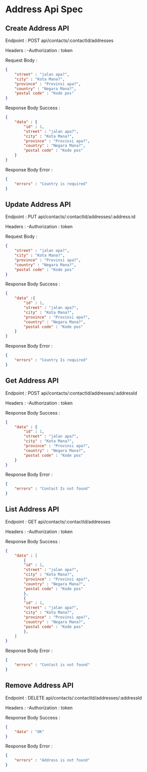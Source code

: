 # Address Api Spec

## Create Address API

Endpoint : POST api/contacts/:contactId/addresses

Headers : 
-Authorization : token

Request Body :

```json 
{
    "street" : "jalan apa?",
    "city" : "Kota Mana?",
    "province" : "Provinsi apa?",
    "country" : "Negara Mana?",
    "postal code" : "Kode pos"
}
```

Response Body Success :

```json
{
    "data" : {
        "id" : 1,
        "street" : "jalan apa?",
        "city" : "Kota Mana?",
        "province" : "Provinsi apa?",
        "country" : "Negara Mana?",
        "postal code" : "Kode pos"
    }
}
```

Response Body Error :

```json
{
    "errors" : "Country is required"
}
```


## Update Address API

Endpoint : PUT api/contacts/:contactId/addresses/:address:id

Headers : 
-Authorization : token

Request Body :

```json
{
    "street" : "jalan apa?",
    "city" : "Kota Mana?",
    "province" : "Provinsi apa?",
    "country" : "Negara Mana?",
    "postal code" : "Kode pos"
}
```


Response Body Success :

```json
{
    "data" :{
        "id" : 1,
        "street" : "jalan apa?",
        "city" : "Kota Mana?",
        "province" : "Provinsi apa?",
        "country" : "Negara Mana?",
        "postal code" : "Kode pos"
    }
}
```

Response Body Error :

```json
{
    "errors" : "Country Is required"
}
```

## Get Address API

Endpoint : POST api/contacts/:contactId/addresses/:addressId

Headers : 
-Authorization : token



Response Body Success :

```json
{
    "data" : {
        "id" : 1,
        "street" : "jalan apa?",
        "city" : "Kota Mana?",
        "province" : "Provinsi apa?",
        "country" : "Negara Mana?",
        "postal code" : "Kode pos"
    }
}
```

Response Body Error :

```json
{
    "errors" : "Contact Is not found"
}
```

## List Address API

Endpoint : GET api/contacts/:contactId/addresses

Headers : 
-Authorization : token

Response Body Success :

```json
{
    "data" : [
        {
        "id" : 1,
        "street" : "jalan apa?",
        "city" : "Kota Mana?",
        "province" : "Provinsi apa?",
        "country" : "Negara Mana?",
        "postal code" : "Kode pos"
        },
        {
        "id" : 1,
        "street" : "jalan apa?",
        "city" : "Kota Mana?",
        "province" : "Provinsi apa?",
        "country" : "Negara Mana?",
        "postal code" : "Kode pos"
        },        
    ]
}
```

Response Body Error :

```json
{
    "errors" : "Contact is not found"
}
```

## Remove Address API

Endpoint : DELETE api/contacts/:contactId/addresses/:addressId

Headers : 
-Authorization : token

Response Body Success :

```json
{
    "data" : "OK"
}
```

Response Body Error :

```json
{
    "errors" : "Address is not found"
}
```
